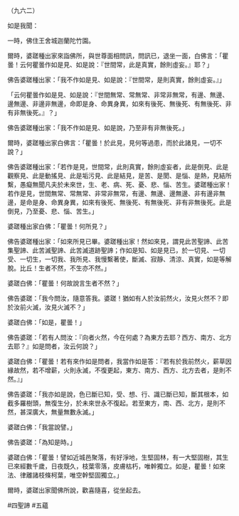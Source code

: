 （九六二）

如是我聞：

一時，佛住王舍城迦蘭陀竹園。

爾時，婆蹉種出家來詣佛所，與世尊面相問訊，問訊已，退坐一面，白佛言：「瞿曇！云何瞿曇作如是見、如是說：『世間常，此是真實，餘則虛妄。』耶？」

佛告婆蹉種出家：「我不作如是見、如是說：『世間常，是則真實，餘則虛妄。』」

「云何瞿曇作如是見、如是說：『世間無常、常無常、非常非無常，有邊、無邊、邊無邊、非邊非無邊，命即是身、命異身異，如來有後死、無後死、有無後死、非有非無後死。』？」

佛告婆蹉種出家：「我不作如是見、如是說，乃至非有非無後死。」

爾時，婆蹉種出家白佛言：「瞿曇！於此見，見何等過患，而於此諸見，一切不說？」

佛告婆蹉種出家：「若作是見，世間常，此則真實，餘則虛妄者，此是倒見、此是觀察見、此是動搖見、此是垢污見、此是結見，是苦、是閡、是惱、是熱，見結所繫，愚癡無聞凡夫於未來世，生、老、病、死、憂、悲、惱、苦生。婆蹉種出家！若作是見，世間無常、常無常、非常非無常，有邊、無邊、邊無邊、非有邊非無邊，是命是身、命異身異，如來有後死、無後死、有無後死、非有非無後死。此是倒見，乃至憂、悲、惱、苦生。」

婆蹉種出家白佛：「瞿曇！何所見？」

佛告婆蹉種出家：「如來所見已畢。婆蹉種出家！然如來見，謂見此苦聖諦、此苦集聖諦、此苦滅聖諦、此苦滅道跡聖諦；作如是知、如是見已，於一切見、一切受、一切生，一切我、我所見、我慢繫著使，斷滅、寂靜、清涼、真實，如是等解脫。比丘！生者不然，不生亦不然。」

婆蹉白佛：「瞿曇！何故說言生者不然？」

佛告婆蹉：「我今問汝，隨意答我。婆蹉！猶如有人於汝前然火，汝見火然不？即於汝前火滅，汝見火滅不？」

婆蹉白佛：「如是，瞿曇！」

佛告婆蹉：「若有人問汝：『向者火然，今在何處？為東方去耶？西方、南方、北方去耶？』如是問者，汝云何說？」

婆蹉白佛：「瞿曇！若有來作如是問者，我當作如是答：『若有於我前然火，薪草因緣故然，若不增薪，火則永滅，不復更起，東方、南方、西方、北方去者，是則不然。』」

佛告婆蹉：「我亦如是說，色已斷已知，受、想、行、識已斷已知，斷其根本，如截多羅樹頭，無復生分，於未來世永不復起。若至東方，南、西、北方，是則不然，甚深廣大，無量無數永滅。」

婆蹉白佛：「我當說譬。」

佛告婆蹉：「為知是時。」

婆蹉白佛：「瞿曇！譬如近城邑聚落，有好淨地，生堅固林，有一大堅固樹，其生已來經數千歲，日夜既久，枝葉零落，皮膚枯朽，唯幹獨立。如是，瞿曇！如來法、律離諸枝條柯葉，唯空幹堅固獨立。」

爾時，婆蹉出家聞佛所說，歡喜隨喜，從坐起去。




#四聖諦
#五蘊
